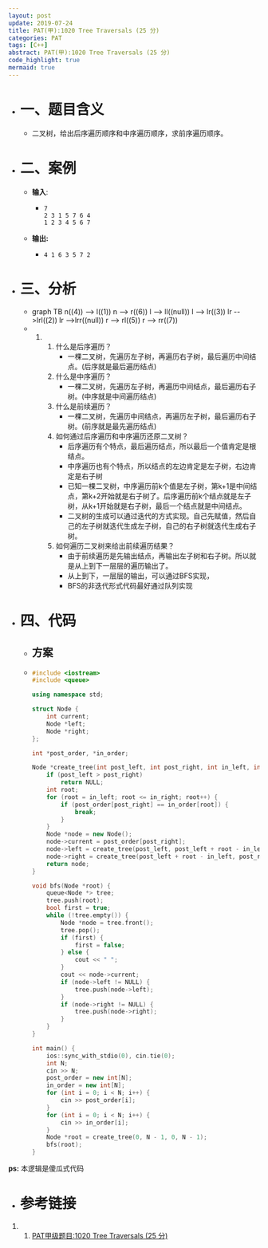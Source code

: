 ```yaml
---
layout: post
update: 2019-07-24
title: PAT(甲):1020 Tree Traversals (25 分)
categories: PAT
tags: [C++]
abstract: PAT(甲):1020 Tree Traversals (25 分)
code_highlight: true
mermaid: true
---
```


* # 一、题目含义
    * 二叉树，给出后序遍历顺序和中序遍历顺序，求前序遍历顺序。
* # 二、案例
    * **输入**: 
        *   ```none
            7
            2 3 1 5 7 6 4
            1 2 3 4 5 6 7
            ```
    * **输出:** 
        *   ```none
            4 1 6 3 5 7 2
            ```
* # 三、分析
    * 	<div class='mermaid center'>
            graph TB
            n((4)) --> l((1))
            n --> r((6))
            l --> ll((null))
            l --> lr((3))
            lr -->lrl((2))
            lr -->lrr((null))
            r --> rl((5))
            r --> rr((7))
        </div>
    *   1.  1. 什么是后序遍历？
                * 一棵二叉树，先遍历左子树，再遍历右子树，最后遍历中间结点。(后序就是最后遍历结点)
            2. 什么是中序遍历？
                * 一棵二叉树，先遍历左子树，再遍历中间结点，最后遍历右子树。(中序就是中间遍历结点)
            3. 什么是前续遍历？
                * 一棵二叉树，先遍历中间结点，再遍历左子树，最后遍历右子树。(前序就是最先遍历结点)
            4. 如何通过后序遍历和中序遍历还原二叉树？
                * 后序遍历有个特点，最后遍历结点，所以最后一个值肯定是根结点。
                * 中序遍历也有个特点，所以结点的左边肯定是左子树，右边肯定是右子树
                * 已知一棵二叉树，中序遍历前k个值是左子树，第k+1是中间结点，第k+2开始就是右子树了。后序遍历前k个结点就是左子树，从k+1开始就是右子树，最后一个结点就是中间结点。
                * 二叉树的生成可以通过迭代的方式实现。自己先赋值，然后自己的左子树就迭代生成左子树，自己的右子树就迭代生成右子树。
            5. 如何遍历二叉树来给出前续遍历结果？
                * 由于前续遍历是先输出结点，再输出左子树和右子树。所以就是从上到下一层层的遍历输出了。
                * 从上到下，一层层的输出，可以通过BFS实现，
                * BFS的非迭代形式代码最好通过队列实现
* # 四、代码
    *   ## 方案
    *   ```cpp
        #include <iostream>
        #include <queue>
        
        using namespace std;
        
        struct Node {
            int current;
            Node *left;
            Node *right;
        };
        
        int *post_order, *in_order;
        
        Node *create_tree(int post_left, int post_right, int in_left, int in_right) {
            if (post_left > post_right)
                return NULL;
            int root;
            for (root = in_left; root <= in_right; root++) {
                if (post_order[post_right] == in_order[root]) {
                    break;
                }
            }
            Node *node = new Node();
            node->current = post_order[post_right];
            node->left = create_tree(post_left, post_left + root - in_left - 1, in_left, root - 1);
            node->right = create_tree(post_left + root - in_left, post_right - 1, root + 1, in_right);
            return node;
        }
        
        void bfs(Node *root) {
            queue<Node *> tree;
            tree.push(root);
            bool first = true;
            while (!tree.empty()) {
                Node *node = tree.front();
                tree.pop();
                if (first) {
                    first = false;
                } else {
                    cout << " ";
                }
                cout << node->current;
                if (node->left != NULL) {
                    tree.push(node->left);
                }
                if (node->right != NULL) {
                    tree.push(node->right);
                }
            }
        }
        
        int main() {
            ios::sync_with_stdio(0), cin.tie(0);
            int N;
            cin >> N;
            post_order = new int[N];
            in_order = new int[N];
            for (int i = 0; i < N; i++) {
                cin >> post_order[i];
            }
            for (int i = 0; i < N; i++) {
                cin >> in_order[i];
            }
            Node *root = create_tree(0, N - 1, 0, N - 1);
            bfs(root);
        }
        ```

**ps:** 本逻辑是傻瓜式代码
* # 参考链接

1. 1. [PAT甲级题目:1020 Tree Traversals (25 分)](https://pintia.cn/problem-sets/994805342720868352/problems/994805485033603072)
